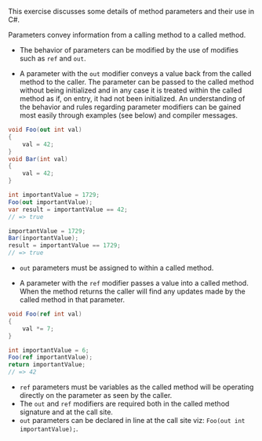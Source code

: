 This exercise discusses some details of method parameters and their use in C#.

Parameters convey information from a calling method to a called method.

- The behavior of parameters can be modified by the use of modifies such as `ref` and `out`.

- A parameter with the `out` modifier conveys a value back from the called method to the caller. The parameter can be passed to the called method without being initialized and in any case it is treated within the called method as if, on entry, it had not been initialized. An understanding of the behavior and rules regarding parameter modifiers can be gained most easily through examples (see below) and compiler messages.

```csharp
void Foo(out int val)
{
    val = 42;
}
void Bar(int val)
{
    val = 42;
}

int importantValue = 1729;
Foo(out importantValue);
var result = importantValue == 42;
// => true

importantValue = 1729;
Bar(inportantValue);
result = importantValue == 1729;
// => true
```

- `out` parameters must be assigned to within a called method.

- A parameter with the `ref` modifier passes a value into a called method. When the method returns the caller will find any updates made by the called method in that parameter.

```csharp
void Foo(ref int val)
{
    val *= 7;
}

int importantValue = 6;
Foo(ref importantValue);
return importantValue;
// => 42

```

- `ref` parameters must be variables as the called method will be operating directly on the parameter as seen by the caller.
- The `out` and `ref` modifiers are required both in the called method signature and at the call site.
- `out` parameters can be declared in line at the call site viz: `Foo(out int importantValue);`.
